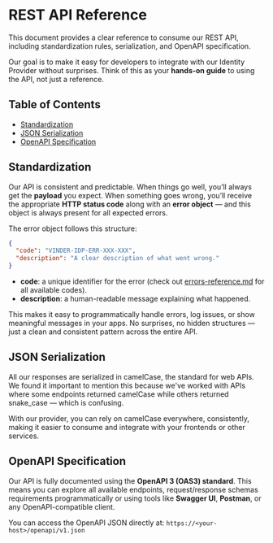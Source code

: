 # REST API Reference

This document provides a clear reference to consume our REST API, including standardization rules, serialization, and OpenAPI specification.

Our goal is to make it easy for developers to integrate with our Identity Provider without surprises.
Think of this as your **hands-on guide** to using the API, not just a reference.

## Table of Contents

- [Standardization](#standardization)
- [JSON Serialization](#json-serialization)
- [OpenAPI Specification](#openapi-specification)

## Standardization

Our API is consistent and predictable. When things go well, you’ll always get the **payload** you expect. When something goes wrong, you’ll receive the appropriate **HTTP status code** along with an **error object** — and this object is always present for all expected errors.

The error object follows this structure:

```json
{
  "code": "VINDER-IDP-ERR-XXX-XXX",
  "description": "A clear description of what went wrong."
}
```

* **code**: a unique identifier for the error (check out [errors-reference.md](/Documentation/errors-reference.md) for all available codes).
* **description**: a human-readable message explaining what happened.

This makes it easy to programmatically handle errors, log issues, or show meaningful messages in your apps.
No surprises, no hidden structures — just a clean and consistent pattern across the entire API.

## JSON Serialization

All our responses are serialized in camelCase, the standard for web APIs.
We found it important to mention this because we've worked with APIs where some endpoints returned camelCase while others returned snake_case — which is confusing.

With our provider, you can rely on camelCase everywhere, consistently, making it easier to consume and integrate with your frontends or other services.

## OpenAPI Specification

Our API is fully documented using the **OpenAPI 3 (OAS3) standard**.
This means you can explore all available endpoints, request/response schemas requirements programmatically or using tools like **Swagger UI**, **Postman**, or any OpenAPI-compatible client.

You can access the OpenAPI JSON directly at: `https://<your-host>/openapi/v1.json`

